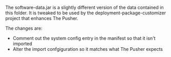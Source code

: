 The software-data.jar is a slightly different version of the data contained in this folder.
It is tweaked to be used by the deployment-package-customizer project that enhances The Pusher.

The changes are:
* Comment out the system config entry in the manifest so that it isn't imported
* Alter the import confgiguration so it matches what The Pusher expects
